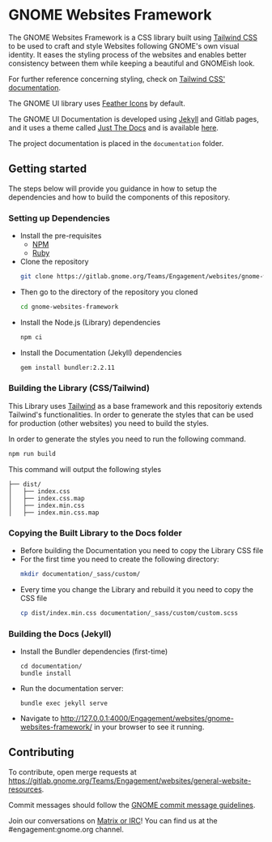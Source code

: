 # GNOME Websites Framework

The GNOME Websites Framework is a CSS library built using [Tailwind CSS](https://tailwindcss.com/) to be used to craft and style Websites following GNOME's own visual identity. It eases the styling process of the websites and enables better consistency between them while keeping a beautiful and GNOMEish look.

For further reference concerning styling, check on [Tailwind CSS' documentation](https://tailwindcss.com/).

The GNOME UI library uses [Feather Icons](https://feathericons.com/) by default.

The GNOME UI Documentation is developed using [Jekyll](https://jekyllrb.com/) and Gitlab pages, and it uses a theme called [Just The Docs](https://pmarsceill.github.io/just-the-docs/) and is available [here](https://teams.pages.gitlab.gnome.org/Engagement/websites/gnome-websites-framework/). 

The project documentation is placed in the `documentation` folder.

## Getting started

The steps below will provide you guidance in how to setup the dependencies and how to build the components of this repository.

### Setting up Dependencies

- Install the pre-requisites
  - [NPM](https://www.npmjs.com/get-npm)
  - [Ruby](https://www.ruby-lang.org/en/downloads/)
- Clone the repository
    ```sh
    git clone https://gitlab.gnome.org/Teams/Engagement/websites/gnome-websites-framework.git
    ```
- Then go to the directory of the repository you cloned
    ```sh
    cd gnome-websites-framework
    ```
- Install the Node.js (Library) dependencies
    ```sh
    npm ci
    ```
- Install the Documentation (Jekyll) dependencies
    ```sh
    gem install bundler:2.2.11
    ```

### Building the Library (CSS/Tailwind)

This Library uses [Tailwind](https://tailwindcss.com/) as a base framework and this repositoriy extends Tailwind's functionalities. In order to generate the styles that can be used for production (other websites) you need to build the styles.

In order to generate the styles you need to run the following command.

```sh
npm run build
```

This command will output the following styles

```
├── dist/
│   ├── index.css
│   ├── index.css.map
│   ├── index.min.css
│   ├── index.min.css.map
```

### Copying the Built Library to the Docs folder

- Before building the Documentation you need to copy the Library CSS file
- For the first time you need to create the following directory:
    ```sh
    mkdir documentation/_sass/custom/
    ```
- Every time you change the Library and rebuild it you need to copy the CSS file
    ```sh
    cp dist/index.min.css documentation/_sass/custom/custom.scss
    ```

### Building the Docs (Jekyll)

- Install the Bundler dependencies (first-time)
    ```
    cd documentation/
    bundle install
    ```
- Run the documentation server:
    ```
    bundle exec jekyll serve
    ```
- Navigate to http://127.0.0.1:4000/Engagement/websites/gnome-websites-framework/ in your browser to see it running.

## Contributing

To contribute, open merge requests at https://gitlab.gnome.org/Teams/Engagement/websites/general-website-resources.

Commit messages should follow the [GNOME commit message
guidelines](https://wiki.gnome.org/Git/CommitMessages).

Join our conversations on [Matrix or IRC](https://wiki.gnome.org/Community/GettingInTouch/IRC)! You can find us at the #engagement:gnome.org channel.
